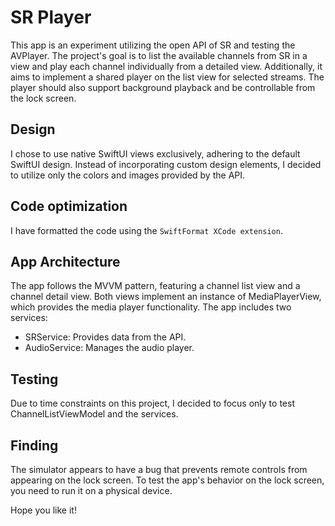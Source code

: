 # SR Player
This app is an experiment utilizing the open API of SR and testing the AVPlayer. The project's goal is to list the available channels from SR in a view and play each channel individually from a detailed view. Additionally, it aims to implement a shared player on the list view for selected streams. The player should also support background playback and be controllable from the lock screen.

## Design
I chose to use native SwiftUI views exclusively, adhering to the default SwiftUI design. Instead of incorporating custom design elements, I decided to utilize only the colors and images provided by the API.

## Code optimization
I have formatted the code using the `SwiftFormat XCode extension`.

## App Architecture
The app follows the MVVM pattern, featuring a channel list view and a channel detail view. Both views implement an instance of MediaPlayerView, which provides the media player functionality.
The app includes two services:
- SRService: Provides data from the API.
- AudioService: Manages the audio player.

## Testing
Due to time constraints on this project, I decided to focus only to test ChannelListViewModel and the services.

## Finding
The simulator appears to have a bug that prevents remote controls from appearing on the lock screen. To test the app's behavior on the lock screen, you need to run it on a physical device.

Hope you like it!
